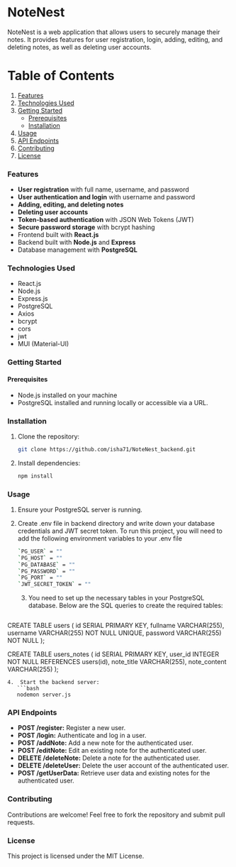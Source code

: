# NoteNest
NoteNest is a web application that allows users to securely manage their notes. It provides features for user registration, login, adding, editing, and deleting notes, as well as deleting user accounts.

# Table of Contents

1. [Features](#features)
2. [Technologies Used](#technologies-used)
3. [Getting Started](#getting-started)
   - [Prerequisites](#prerequisites)
   - [Installation](#installation)
4. [Usage](#usage)
5. [API Endpoints](#api-endpoints)
6. [Contributing](#contributing)
7. [License](#license)

### Features

- **User registration** with full name, username, and password
- **User authentication and login** with username and password
- **Adding, editing, and deleting notes**
- **Deleting user accounts**
- **Token-based authentication** with JSON Web Tokens (JWT)
- **Secure password storage** with bcrypt hashing
- Frontend built with **React.js**
- Backend built with **Node.js** and **Express**
- Database management with **PostgreSQL**

### Technologies Used

- React.js
- Node.js
- Express.js
- PostgreSQL
- Axios
- bcrypt
- cors
- jwt
- MUI (Material-UI)

### Getting Started

#### Prerequisites

- Node.js installed on your machine
- PostgreSQL installed and running locally or accessible via a URL.

### Installation

1. Clone the repository:
   ```bash
   git clone https://github.com/isha71/NoteNest_backend.git
   ```
2. Install dependencies:
   ```bash
   npm install
   ```

### Usage

1. Ensure your PostgreSQL server is running. 
2. Create .env file in backend directory and write down your database credentials and JWT secret token.
   To run this project, you will need to add the following environment variables to your .env file
   ```bash
   `PG_USER` = ""
   `PG_HOST` = ""
   `PG_DATABASE` = ""
   `PG_PASSWORD` = ""
   `PG_PORT` = ""
   `JWT_SECRET_TOKEN` = ""
   ```

   3. You need to set up the necessary tables in    your PostgreSQL database. Below are the SQL queries to create the required tables:
   ```bash
CREATE TABLE users (
    id SERIAL PRIMARY KEY,
    fullname VARCHAR(255),
    username VARCHAR(255) NOT NULL UNIQUE,
    password VARCHAR(255) NOT NULL
);

CREATE TABLE users_notes (
    id SERIAL PRIMARY KEY,
    user_id INTEGER NOT NULL REFERENCES users(id),
    note_title VARCHAR(255),
    note_content VARCHAR(255)
);
```
4.  Start the backend server:
   ```bash
   nodemon server.js
   ```

### API Endpoints

- **POST /register:** Register a new user.
- **POST /login:** Authenticate and log in a user.
- **POST /addNote:** Add a new note for the authenticated user.
- **POST /editNote:** Edit an existing note for the authenticated user.
- **DELETE /deleteNote:** Delete a note for the authenticated user.
- **DELETE /deleteUser:** Delete the user account of the authenticated user.
- **POST /getUserData:** Retrieve user data and existing notes for the authenticated user.

### Contributing

Contributions are welcome! Feel free to fork the repository and submit pull requests.

### License

This project is licensed under the MIT License.
